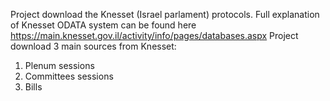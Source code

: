 Project download the Knesset (Israel parlament) protocols.
Full explanation of Knesset ODATA system can be found here <https://main.knesset.gov.il/activity/info/pages/databases.aspx>
Project download 3 main sources from Knesset:
1. Plenum sessions
2. Committees sessions
3. Bills

